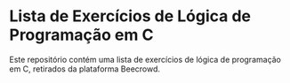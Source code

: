 # Lista de Exercícios de Lógica de Programação em C

Este repositório contém uma lista de exercícios de lógica de programação em C, retirados da plataforma Beecrowd.